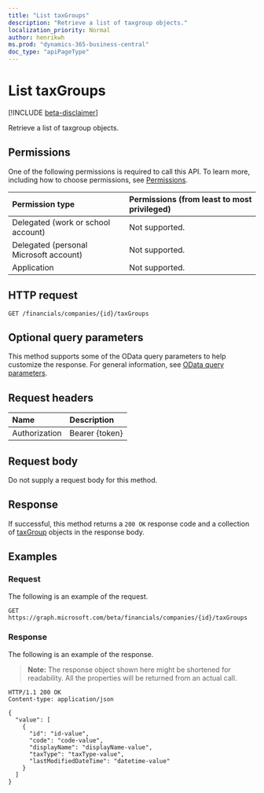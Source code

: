 ```yaml
---
title: "List taxGroups"
description: "Retrieve a list of taxgroup objects."
localization_priority: Normal
author: henrikwh
ms.prod: "dynamics-365-business-central"
doc_type: "apiPageType"
---
```


# List taxGroups

[!INCLUDE [beta-disclaimer](../../includes/beta-disclaimer.md)]

Retrieve a list of taxgroup objects.

## Permissions

One of the following permissions is required to call this API. To learn more, including how to choose permissions, see [Permissions](/graph/permissions-reference).

| Permission type                        | Permissions (from least to most privileged) |
|:---------------------------------------|:--------------------------------------------|
| Delegated (work or school account)     | Not supported. |
| Delegated (personal Microsoft account) | Not supported. |
| Application                            | Not supported. |

## HTTP request

<!-- { "blockType": "ignored" } -->

```http
GET /financials/companies/{id}/taxGroups
```

## Optional query parameters

This method supports some of the OData query parameters to help customize the response. For general information, see [OData query parameters](/graph/query-parameters).

## Request headers

| Name      |Description|
|:----------|:----------|
| Authorization | Bearer {token} |

## Request body

Do not supply a request body for this method.

## Response

If successful, this method returns a `200 OK` response code and a collection of [taxGroup](../resources/dynamics-taxgroup.md) objects in the response body.

## Examples

### Request

The following is an example of the request.
<!-- {
  "blockType": "request",
  "name": "get_taxgroups"
}-->

```http
GET https://graph.microsoft.com/beta/financials/companies/{id}/taxGroups
```

### Response

The following is an example of the response.

> **Note:** The response object shown here might be shortened for readability. All the properties will be returned from an actual call.

<!-- {
  "blockType": "response",
  "truncated": true,
  "@odata.type": "microsoft.graph.taxGroup",
  "isCollection": true
} -->

```http
HTTP/1.1 200 OK
Content-type: application/json

{
  "value": [
    {
      "id": "id-value",
      "code": "code-value",
      "displayName": "displayName-value",
      "taxType": "taxType-value",
      "lastModifiedDateTime": "datetime-value"
    }
  ]
}
```

<!-- uuid: 16cd6b66-4b1a-43a1-adaf-3a886856ed98
2019-02-04 14:57:30 UTC -->
<!-- {
  "type": "#page.annotation",
  "description": "List taxGroups",
  "keywords": "",
  "section": "documentation",
  "tocPath": ""
}-->
